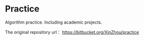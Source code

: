 Practice
========

Algorithm practice. Including academic projects.

The original repository url： https://bitbucket.org/XinZhou/practice
